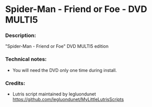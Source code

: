 # Spider-Man - Friend or Foe - DVD MULTI5
### Description:
"Spider-Man - Friend or Foe" DVD MULTI5 edition
### Technical notes:
- You will need the DVD only one time during install.
### Credits:
- Lutris script maintained by legluondunet 
https://github.com/legluondunet/MyLittleLutrisScripts
